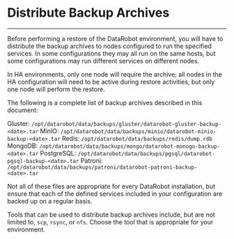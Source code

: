 <a name="distribute-backups"></a>
# Distribute Backup Archives
----------------------------

Before performing a restore of the DataRobot environment, you will have to distribute the backup archives to nodes configured to run the specified services.  In some configurations they may all run on the same hosts, but some configurations may run different services on different nodes.

In HA environments, only one node will require the archive; all nodes in the HA configuration will need to be active during restore activities, but only one node will perform the restore.

The following is a complete list of backup archives described in this document:

Gluster: `/opt/datarobot/data/backups/gluster/datarobot-gluster-backup-<date>.tar`
MinIO: `/opt/datarobot/data/backups/minio/datarobot-minio-backup-<date>.tar`
Redis: `/opt/datarobot/data/backups/redis/dump.rdb`
MongoDB: `/opt/datarobot/data/backups/mongo/datarobot-monogo-backup-<date>.tar`
PostgreSQL: `/opt/datarobot/data/backups/pgsql/datarobot-pgsql-backup-<date>.tar`
Patroni: `/opt/datarobot/data/backups/patroni/datarobot-patroni-backup-<date>.tar`

Not all of these files are appropriate for every DataRobot installation, but ensure that each of the defined services included in your configuration are backed up on a regular basis.

Tools that can be used to distribute backup archives include, but are not limited to, `scp`, `rsync`, or `nfs`.  Choose the tool that is appropriate for your environment.

